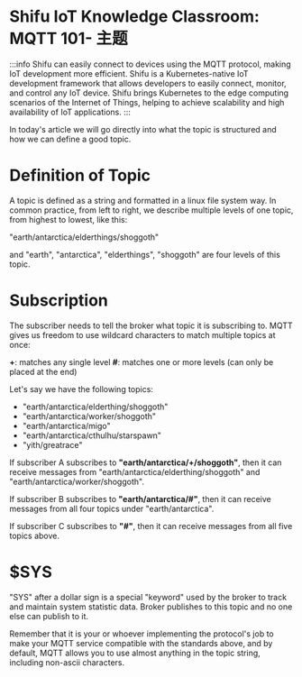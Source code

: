 # Shifu IoT Knowledge Classroom: MQTT 101- 主题

:::info
Shifu can easily connect to devices using the MQTT protocol, making IoT development more efficient. Shifu is a Kubernetes-native IoT development framework that allows developers to easily connect, monitor, and control any IoT device. Shifu brings Kubernetes to the edge computing scenarios of the Internet of Things, helping to achieve scalability and high availability of IoT applications. 
:::

In today's article we will go directly into what the topic is structured and how we can define a good topic.

# Definition of Topic
A topic is defined as a string and formatted in a linux file system way. In common practice, from left to right, we describe multiple levels of one topic, from highest to lowest, like this:

"earth/antarctica/elderthings/shoggoth"

and "earth", "antarctica", "elderthings", "shoggoth" are four levels of this topic.

# Subscription
The subscriber needs to tell the broker what topic it is subscribing to. MQTT gives us freedom to use wildcard characters to match multiple topics at once:

**+**: matches any single level
**#**: matches one or more levels (can only be placed at the end)

Let's say we have the following topics:
- "earth/antarctica/elderthing/shoggoth"
- "earth/antarctica/worker/shoggoth"
- "earth/antarctica/migo"
- "earth/antarctica/cthulhu/starspawn"
- "yith/greatrace"

If subscriber A subscribes to **"earth/antarctica/+/shoggoth"**, then it can receive messages from "earth/antarctica/elderthing/shoggoth" and "earth/antarctica/worker/shoggoth".

If subscriber B subscribes to **"earth/antarctica/#"**, then it can receive messages from all four topics under "earth/antarctica".

If subscriber C subscribes to **"#"**, then it can receive messages from all five topics above.

# $SYS
"SYS" after a dollar sign is a special "keyword" used by the broker to track and maintain system statistic data. Broker publishes to this topic and no one else can publish to it.

Remember that it is your or whoever implementing the protocol's job to make your MQTT service compatible with the standards above, and by default, MQTT allows you to use almost anything in the topic string, including non-ascii characters.